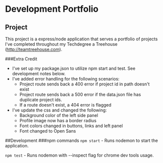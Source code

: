# Development Portfolio

## Project
This project is a express/node application that serves a portfolio of projects I've completed throughout my Techdegree a Treehouse (http://teamtreehouse.com).

###Extra Credit

- I've set up my package.json to utilize npm start and test. See development notes below.
- I've added error handling for the following scenarios:
    - Project route sends back a 400 error if project id in path doesn't exist
    - Project route sends back a 500 error if the data.json file has duplicate project ids.
    - If a route doesn't exist, a 404 error is flagged
- I've update the css and changed the following: 
    - Background color of the left side panel
    - Profile image now has a border radius
    - Font colors changed in buttons, links and left panel
    - Font changed to Open Sans

##Development
###npm commands
`npm start` - Runs nodemon to start the application.

`npm test` - Runs nodemon with --inspect flag for chrome dev tools usage. 
